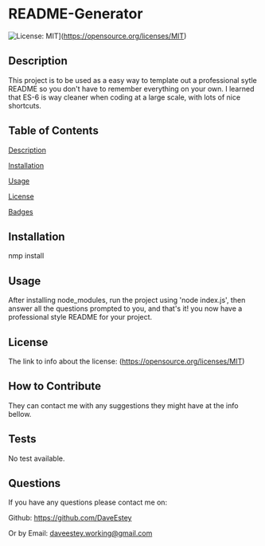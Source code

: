 
  
  # README-Generator

![License: MIT](https://img.shields.io/badge/License-MIT-blue.svg)](https://opensource.org/licenses/MIT)
  
  ## Description
  
  This project is to be used as a easy way to template out a professional sytle README so you don't have to remember everything on your own. I learned that ES-6 is way cleaner when coding at a large scale, with lots of nice shortcuts.
  
  ## Table of Contents
  
  [Description](https://github.com/DaveEstey/README-Generator#description) 

  [Installation](https://github.com/DaveEstey/README-Generator#installation) 

  [Usage](https://github.com/DaveEstey/README-Generator#usage) 

  [License](https://github.com/DaveEstey/README-Generator#license) 
 
  [Badges](https://github.com/DaveEstey/README-Generator#badges) 

  
  ## Installation
  
  nmp install
  
  ## Usage
 
  After installing node_modules, run the project using 'node index.js', then answer all the questions prompted to you, and that's it! you now have a professional style README for your project.

  ## License
  
  The link to info about the license: (https://opensource.org/licenses/MIT)

  ## How to Contribute
  
  They can contact me with any suggestions they might have at the info bellow.

  ## Tests
  
  No test available.

  ## Questions
  
  If you have any questions please contact me on: 

  Github: https://github.com/DaveEstey 

  Or by Email: daveestey.working@gmail.com
